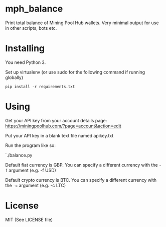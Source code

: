 # mph_balance
Print total balance of Mining Pool Hub wallets. Very minimal output for use in other scripts, bots etc.

# Installing
You need Python 3.

Set up virtualenv (or use sudo for the following command if running globally)

`pip install -r requirements.txt`

# Using
Get your API key from your account details page: https://miningpoolhub.com/?page=account&action=edit

Put your API key in a blank text file named apikey.txt

Run the program like so:

`./balance.py

Default fiat currency is GBP. You can specify a different currency with the `-f` argument (e.g. -f USD)

Default crypto currency is BTC. You can specify a different currency with the `-c` argument (e.g. -c LTC)

# License
MIT (See LICENSE file)
